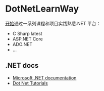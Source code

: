 # DotNetLearnWay

[开始](index.md)通过一系列课程和项目实践熟悉.NET 平台：

- C Sharp latest
- ASP.NET Core
- ADO.NET
- ...

## .NET docs
- [Microsoft .NET documentation](https://learn.microsoft.com/dotnet/)
- [Dot Net Tutorials](https://dotnettutorials.net/)